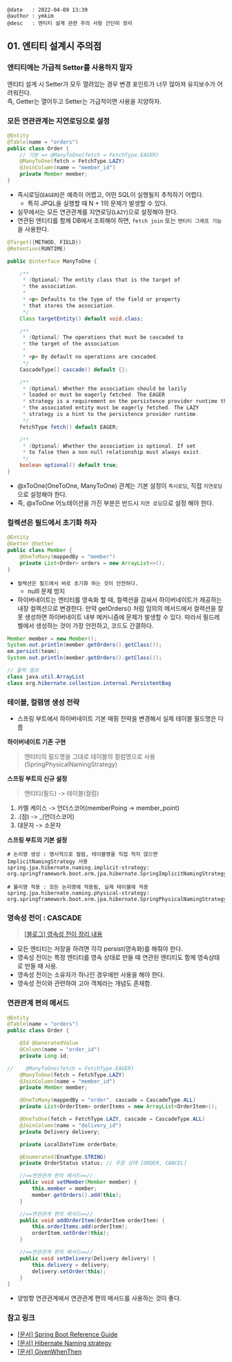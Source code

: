 ```
@date   : 2022-04-09 13:39
@author : ymkim
@desc   : 엔티티 설계 관련 주의 사항 간단히 정리
```

## 01. 엔티티 설계시 주의점

### 엔티티에는 가급적 Setter를 사용하지 말자

엔티티 설계 시 Setter가 모두 열려있는 경우 변경 포인트가 너무 많아져 유지보수가 어려워진다.  
즉, Getter는 열어두고 Setter는 가급적이면 사용을 지양하자.

### 모든 연관관계는 지연로딩으로 설정

```java
@Entity
@Table(name = "orders")
public class Order {
    // 기본 => @ManyToOne(fetch = FetchType.EAGER)
    @ManyToOne(fetch = FetchType.LAZY)
    @JoinColumn(name = "member_id")
    private Member member;
}
```

- 즉시로딩(`EAGER`)은 예측이 어렵고, 어떤 SQL이 실행될지 추척하기 어렵다.
    - 특히 JPQL을 실행할 때 N + 1의 문제가 발생할 수 있다.
- 실무에서는 모든 연관관계를 지연로딩(`LAZY`)으로 설정해야 한다.
- 연관된 엔티티를 함께 DB에서 조회해야 하면, `fetch join` 또는 `엔티티 그래프 기능`을 사용한다.

```java
@Target({METHOD, FIELD}) 
@Retention(RUNTIME)

public @interface ManyToOne {

    /** 
     * (Optional) The entity class that is the target of 
     * the association. 
     *
     * <p> Defaults to the type of the field or property 
     * that stores the association. 
     */
    Class targetEntity() default void.class;

    /**
     * (Optional) The operations that must be cascaded to 
     * the target of the association.
     *
     * <p> By default no operations are cascaded.
     */
    CascadeType[] cascade() default {};

    /** 
     * (Optional) Whether the association should be lazily 
     * loaded or must be eagerly fetched. The EAGER
     * strategy is a requirement on the persistence provider runtime that 
     * the associated entity must be eagerly fetched. The LAZY 
     * strategy is a hint to the persistence provider runtime.
     */
    FetchType fetch() default EAGER;

    /** 
     * (Optional) Whether the association is optional. If set 
     * to false then a non-null relationship must always exist.
     */
    boolean optional() default true;
}
```

- @xToOne(OneToOne, ManyToOne) 관계는 기본 설정이 `즉시로딩`, 직접 `지연로딩`으로 설정해야 한다.
- 즉, @xToOne 어노테이션을 가진 부분은 반드시 `지연 로딩`으로 설정 해야 한다.

### 컬렉션은 필드에서 초기화 하자

```java
@Entity
@Getter @Setter
public class Member {
    @OneToMany(mappedBy = "member")
    private List<Order> orders = new ArrayList<>();
}
```

- `컬렉션은 필드에서 바로 초기화 하는 것이 안전하다.`
  - nulll 문제 방지
- 하이버네이트는 엔티티를 영속화 할 때, 컬랙션을 감싸서 하이버네이트가 제공하는 내장 컬렉션으로 변경한다. 만약 getOrders() 처럼 임의의 메서드에서 컬력션을 잘못 생성하면 하이버네이트 내부 메커니즘에 문제가 발생할 수 있다. 따라서 필드레벨에서 생성하는 것이 가장 안전하고, 코드도 간결하다.

```java
Member member = new Member();
System.out.println(member.getOrders().getClass());
em.persist(team);
System.out.println(member.getOrders().getClass());

// 출력 결과
class java.util.ArrayList
class org.hibernate.collection.internal.PersistentBag
```

### 테이블, 컬렴명 생성 전략

- 스프링 부트에서 하이버네이트 기본 매핑 전략을 변경해서 실제 테이블 필드명은 다름

**하이버네이트 기존 구현**

> 엔티티의 필드명을 그대로 테이블의 컬럼명으로 사용 (SpringPhysicalNamingStrategy)

**스프링 부트의 신규 설정**

> 엔티티(필드) -> 테이블(컬럼)

1. 카멜 케이스 -> 언더스코어(memberPoing -> member_point)
2. .(점) -> _(언더스코어)
3. 대문자 -> 소문자

**스프링 부트의 기본 설정**

```properties
# 논리명 생성 : 명시적으로 컬럼, 테이블명을 직접 적지 않으면 ImplicitNamingStrategy 사용
spring.jpa.hibernate.naming.implicit-strategy:
org.springframework.boot.orm.jpa.hibernate.SpringImplicitNamingStrategy
```

```properties
# 물리명 적용 : 모든 논리명에 적용됨, 실제 테이블에 적용
spring.jpa.hibernate.naming.physical-strategy:
org.springframework.boot.orm.jpa.hibernate.SpringPhysicalNamingStrategy
```

### 영속성 전이 : CASCADE

> [[블로그] 영속성 전이 정리 내용](https://ym1085.github.io/jpa/JPA-%EC%98%81%EC%86%8D%EC%84%B1%EC%A0%84%EC%9D%B4-CASCADE/)

- 모든 엔티티는 저장을 하려면 각각 persist(영속화)를 해줘야 한다.
- 영속성 전이는 특정 엔티티를 영속 상태로 만들 때 연관된 엔티티도 함께 영속상태로 만들 때 사용. 
- 영속성 전이는 소유자가 하나인 경우에만 사용을 해야 한다.
- 영속성 전이와 관련하여 고아 객체라는 개념도 존재함.

### 연관관계 편의 메서드

```java
@Entity
@Table(name = "orders")
public class Order {

    @Id @GeneratedValue
    @Column(name = "order_id")
    private Long id;

//    @ManyToOne(fetch = FetchType.EAGER)
    @ManyToOne(fetch = FetchType.LAZY)
    @JoinColumn(name = "member_id")
    private Member member;

    @OneToMany(mappedBy = "order", cascade = CascadeType.ALL)
    private List<OrderItem> orderItems = new ArrayList<OrderItem>();

    @OneToOne(fetch = FetchType.LAZY, cascade = CascadeType.ALL)
    @JoinColumn(name = "delivery_id")
    private Delivery delivery;

    private LocalDateTime orderDate;

    @Enumerated(EnumType.STRING)
    private OrderStatus status; // 주문 상태 [ORDER, CANCEL]

    //==연관관계 편의 메서드==//
    public void setMember(Member member) {
        this.member = member;
        member.getOrders().add(this);
    }

    //==연관관계 편의 메서드==//
    public void addOrderItem(OrderItem orderItem) {
        this.orderItems.add(orderItem);
        orderItem.setOrder(this);
    }

    //==연관관계 편의 메서드==//
    public void setDelivery(Delivery delivery) {
        this.delivery = delivery;
        delivery.setOrder(this);
    }
}

```

- 양방향 연관관계에서 연관관계 편의 메서드를 사용하는 것이 좋다.


### 참고 링크

- [[문서] Spring Boot Reference Guide](https://docs.spring.io/spring-boot/docs/2.1.3.RELEASE/reference/htmlsingle/#howtoconfigure-hibernate-naming-strategy)
- [[문서] Hibernate Naming strategy](http://docs.jboss.org/hibernate/orm/5.4/userguide/html_single/Hibernate_User_Guide.html#naming)
- [[문서] GivenWhenThen](https://martinfowler.com/bliki/GivenWhenThen.html)